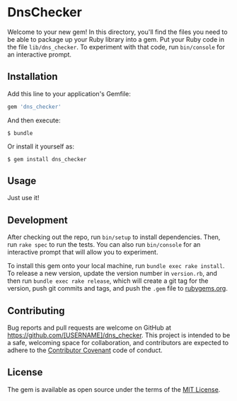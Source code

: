 # DnsChecker

Welcome to your new gem! In this directory, you'll find the files you need to be able to package up your Ruby library into a gem. Put your Ruby code in the file `lib/dns_checker`. To experiment with that code, run `bin/console` for an interactive prompt.

## Installation

Add this line to your application's Gemfile:

```ruby
gem 'dns_checker'
```

And then execute:

    $ bundle

Or install it yourself as:

    $ gem install dns_checker

## Usage

Just use it!

## Development

After checking out the repo, run `bin/setup` to install dependencies. Then, run `rake spec` to run the tests. You can also run `bin/console` for an interactive prompt that will allow you to experiment.

To install this gem onto your local machine, run `bundle exec rake install`. To release a new version, update the version number in `version.rb`, and then run `bundle exec rake release`, which will create a git tag for the version, push git commits and tags, and push the `.gem` file to [rubygems.org](https://rubygems.org).

## Contributing

Bug reports and pull requests are welcome on GitHub at https://github.com/[USERNAME]/dns_checker. This project is intended to be a safe, welcoming space for collaboration, and contributors are expected to adhere to the [Contributor Covenant](contributor-covenant.org) code of conduct.


## License

The gem is available as open source under the terms of the [MIT License](http://opensource.org/licenses/MIT).

